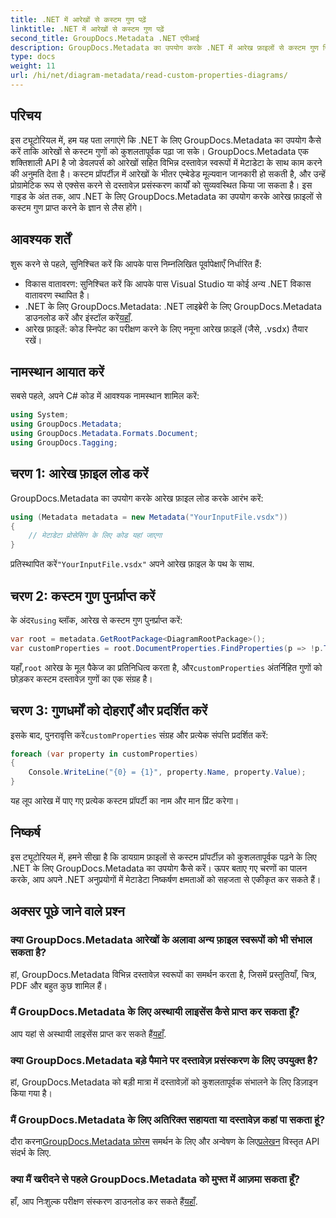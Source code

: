 ```yaml
---
title: .NET में आरेखों से कस्टम गुण पढ़ें
linktitle: .NET में आरेखों से कस्टम गुण पढ़ें
second_title: GroupDocs.Metadata .NET एपीआई
description: GroupDocs.Metadata का उपयोग करके .NET में आरेख फ़ाइलों से कस्टम गुण निकालने का तरीका जानें। डेवलपर्स के लिए आसान चरण-दर-चरण मार्गदर्शिका।
type: docs
weight: 11
url: /hi/net/diagram-metadata/read-custom-properties-diagrams/
---
```

## परिचय
इस ट्यूटोरियल में, हम यह पता लगाएंगे कि .NET के लिए GroupDocs.Metadata का उपयोग कैसे करें ताकि आरेखों से कस्टम गुणों को कुशलतापूर्वक पढ़ा जा सके। GroupDocs.Metadata एक शक्तिशाली API है जो डेवलपर्स को आरेखों सहित विभिन्न दस्तावेज़ स्वरूपों में मेटाडेटा के साथ काम करने की अनुमति देता है। कस्टम प्रॉपर्टीज़ में आरेखों के भीतर एम्बेडेड मूल्यवान जानकारी हो सकती है, और उन्हें प्रोग्रामेटिक रूप से एक्सेस करने से दस्तावेज़ प्रसंस्करण कार्यों को सुव्यवस्थित किया जा सकता है। इस गाइड के अंत तक, आप .NET के लिए GroupDocs.Metadata का उपयोग करके आरेख फ़ाइलों से कस्टम गुण प्राप्त करने के ज्ञान से लैस होंगे।
## आवश्यक शर्तें
शुरू करने से पहले, सुनिश्चित करें कि आपके पास निम्नलिखित पूर्वापेक्षाएँ निर्धारित हैं:
- विकास वातावरण: सुनिश्चित करें कि आपके पास Visual Studio या कोई अन्य .NET विकास वातावरण स्थापित है।
-  .NET के लिए GroupDocs.Metadata: .NET लाइब्रेरी के लिए GroupDocs.Metadata डाउनलोड करें और इंस्टॉल करें[यहाँ](https://releases.groupdocs.com/metadata/net/).
- आरेख फ़ाइलें: कोड स्निपेट का परीक्षण करने के लिए नमूना आरेख फ़ाइलें (जैसे, .vsdx) तैयार रखें।

## नामस्थान आयात करें
सबसे पहले, अपने C# कोड में आवश्यक नामस्थान शामिल करें:
```csharp
using System;
using GroupDocs.Metadata;
using GroupDocs.Metadata.Formats.Document;
using GroupDocs.Tagging;
```
## चरण 1: आरेख फ़ाइल लोड करें
GroupDocs.Metadata का उपयोग करके आरेख फ़ाइल लोड करके आरंभ करें:
```csharp
using (Metadata metadata = new Metadata("YourInputFile.vsdx"))
{
    // मेटाडेटा प्रोसेसिंग के लिए कोड यहां जाएगा
}
```
 प्रतिस्थापित करें`"YourInputFile.vsdx"` अपने आरेख फ़ाइल के पथ के साथ.
## चरण 2: कस्टम गुण पुनर्प्राप्त करें
 के अंदर`using` ब्लॉक, आरेख से कस्टम गुण पुनर्प्राप्त करें:
```csharp
var root = metadata.GetRootPackage<DiagramRootPackage>();
var customProperties = root.DocumentProperties.FindProperties(p => !p.Tags.Contains(Tags.Document.BuiltIn));
```
 यहाँ,`root` आरेख के मूल पैकेज का प्रतिनिधित्व करता है, और`customProperties` अंतर्निहित गुणों को छोड़कर कस्टम दस्तावेज़ गुणों का एक संग्रह है।
## चरण 3: गुणधर्मों को दोहराएँ और प्रदर्शित करें
 इसके बाद, पुनरावृत्ति करें`customProperties` संग्रह और प्रत्येक संपत्ति प्रदर्शित करें:
```csharp
foreach (var property in customProperties)
{
    Console.WriteLine("{0} = {1}", property.Name, property.Value);
}
```
यह लूप आरेख में पाए गए प्रत्येक कस्टम प्रॉपर्टी का नाम और मान प्रिंट करेगा।

## निष्कर्ष
इस ट्यूटोरियल में, हमने सीखा है कि डायग्राम फ़ाइलों से कस्टम प्रॉपर्टीज़ को कुशलतापूर्वक पढ़ने के लिए .NET के लिए GroupDocs.Metadata का उपयोग कैसे करें। ऊपर बताए गए चरणों का पालन करके, आप अपने .NET अनुप्रयोगों में मेटाडेटा निष्कर्षण क्षमताओं को सहजता से एकीकृत कर सकते हैं।

## अक्सर पूछे जाने वाले प्रश्न
### क्या GroupDocs.Metadata आरेखों के अलावा अन्य फ़ाइल स्वरूपों को भी संभाल सकता है?
हां, GroupDocs.Metadata विभिन्न दस्तावेज़ स्वरूपों का समर्थन करता है, जिसमें प्रस्तुतियाँ, चित्र, PDF और बहुत कुछ शामिल हैं।
### मैं GroupDocs.Metadata के लिए अस्थायी लाइसेंस कैसे प्राप्त कर सकता हूँ?
 आप यहां से अस्थायी लाइसेंस प्राप्त कर सकते हैं[यहाँ](https://purchase.groupdocs.com/temporary-license/).
### क्या GroupDocs.Metadata बड़े पैमाने पर दस्तावेज़ प्रसंस्करण के लिए उपयुक्त है?
हां, GroupDocs.Metadata को बड़ी मात्रा में दस्तावेज़ों को कुशलतापूर्वक संभालने के लिए डिज़ाइन किया गया है।
### मैं GroupDocs.Metadata के लिए अतिरिक्त सहायता या दस्तावेज़ कहां पा सकता हूं?
 दौरा करना[GroupDocs.Metadata फ़ोरम](https://forum.groupdocs.com/c/metadata/14) समर्थन के लिए और अन्वेषण के लिए[प्रलेखन](https://reference.groupdocs.com/metadata/net/) विस्तृत API संदर्भ के लिए.
### क्या मैं खरीदने से पहले GroupDocs.Metadata को मुफ्त में आज़मा सकता हूँ?
 हाँ, आप निःशुल्क परीक्षण संस्करण डाउनलोड कर सकते हैं[यहाँ](https://releases.groupdocs.com/).